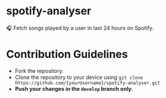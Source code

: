 # spotify-analyser

🎧 Fetch songs played by a user in last 24 hours on Spotify.  

# Contribution Guidelines
- Fork the repository.
- Clone the repository to your device using `git clone https://github.com/{yourUsername}/spotify-analyser.git`
- **Push your changes in the `develop` branch only.**

